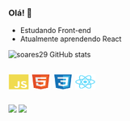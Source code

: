 ### Olá! 👋

- Estudando Front-end
- Atualmente aprendendo React




![soares29 GitHub stats](https://github-readme-stats.vercel.app/api?username=soares29&show_icons=true&theme=radical)
    


<div style="display: inline_block"><br>
  <img align="center" alt="Rafael-Js" height="30" width="40" src="https://raw.githubusercontent.com/devicons/devicon/master/icons/javascript/javascript-plain.svg">
  <img align="center" alt="Rafael-HTML" height="30" width="40" src="https://raw.githubusercontent.com/devicons/devicon/master/icons/html5/html5-original.svg">
  <img align="center" alt="Rafael-CSS" height="30" width="40" src="https://raw.githubusercontent.com/devicons/devicon/master/icons/css3/css3-original.svg">
  <img align="center" alt="Rafael-React" height="30" width="40" src="https://raw.githubusercontent.com/devicons/devicon/master/icons/react/react-original.svg">
</div>




##  
  
<div>
  <a href="https://www.linkedin.com/in/rafael-soares-6528591b5/" target="_blank"><img src="https://img.shields.io/badge/-LinkedIn-%230077B5?style=for-the-badge&logo=linkedin&logoColor=white" target="_blank"></a> 
  <a href = "mailto:fael3562@gmail.com"><img src="https://img.shields.io/badge/-Gmail-%23333?style=for-the-badge&logo=gmail&logoColor=white" target"_blank"></a>
</div>
